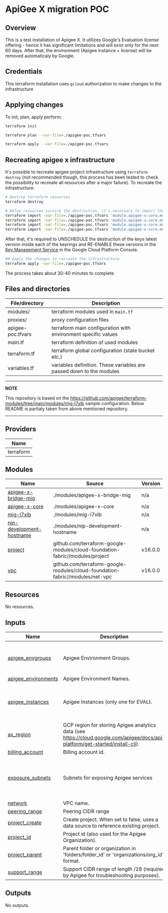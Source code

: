 # ApiGee X migration POC

## Overview
This is a test installation of Apigee X. It utilizes Google's Evaluation license offering - hence it has significant limitations and will exist only for the next 60 days.
After that, the environment (Apigee instance + license) will be removed automaticaly by Google.

## Credentials
This terraform installation uses ```gcloud``` authorization to make changes to the infrastructure

## Applying changes
To init, plan, apply perform:
```bash
terraform init

terraform plan --var-file=./apigee-poc.tfvars

terraform apply --var-file=./apigee-poc.tfvars
```

## Recreating apigee x infrastructure
It's possible to recreate apigee project infrastructure using ```terraform destroy``` (not recommended though, this process has been tested to check the possibility to recreate all resources after a major failure).
To recreate the infrastructure:
```bash
# Destroy terraform resources
terraform destroy

# Below resources survive the destruction, it's necessary to import them back to the state to allow for uninterrupted recreate process
terraform import -var-file=./apigee-poc.tfvars 'module.apigee-x-core.module.kms-org-db.google_kms_key_ring.default[0]' 'projects/apigee-x-poc-374912/locations/europe-west1/keyRings/apigee-x-org'
terraform import -var-file=./apigee-poc.tfvars 'module.apigee-x-core.module.kms-inst-disk["euw1-instance"].google_kms_key_ring.default[0]' 'projects/apigee-x-poc-374912/locations/europe-west1/keyRings/apigee-euw1-instance'
terraform import -var-file=./apigee-poc.tfvars 'module.apigee-x-core.module.kms-inst-disk["euw1-instance"].google_kms_crypto_key.default["inst-disk"]' projects/apigee-x-poc-374912/locations/europe-west1/keyRings/apigee-euw1-instance/cryptoKeys/inst-disk
terraform import -var-file=./apigee-poc.tfvars 'module.apigee-x-core.module.kms-org-db.google_kms_crypto_key.default["org-db"]' projects/apigee-x-poc-374912/locations/europe-west1/keyRings/apigee-x-org/cryptoKeys/org-db
```

After that, it's required to UNSCHEDULE the destruction of the keys latest version inside each of the keyrings and RE-ENABLE these versions in the <a name="kms_gcp_console"></a>[Key Management Service](https://console.cloud.google.com/security/kms/keyrings?project=apigee-x-poc-374912) in the Google Cloud Platform Console.

```bash
## Apply the changes to recreate the infrastructure
terraform apply -var-file=./apigee-poc.tfvars
```
The process takes about 30-40 minutes to complete.

## Files and directories

| File/directory | Description |
|----------------|-------------|
| modules/ | terraform modules used in ```main.tf``` |
| proxies/ | proxy configuration files |
| apigee-poc.tfvars | terraform main configuration with environment specific values |
| main.tf | terraform definition of used modules |
| terraform.tf | terraform global configuration (state bucket etc.) |
| variables.tf | variables definition. These variables are passed down to the modules |

---
**NOTE**

 This repository is based on the https://github.com/apigee/terraform-modules/tree/main/modules/mig-l7xlb sample configuration.
 Below README is partialy taken from above mentioned repository.

---
<!-- BEGIN_TF_DOCS -->
## Providers

| Name |
|------|
| terraform |

## Modules

| Name | Source | Version |
|------|--------|---------|
| <a name="module_apigee-x-bridge-mig"></a> [apigee-x-bridge-mig](#module\_apigee-x-bridge-mig) | ./modules/apigee-x-bridge-mig | n/a |
| <a name="module_apigee-x-core"></a> [apigee-x-core](#module\_apigee-x-core) | ./modules/apigee-x-core | n/a |
| <a name="module_mig-l7xlb"></a> [mig-l7xlb](#module\_mig-l7xlb) | ./modules/mig-l7xlb | n/a |
| <a name="module_nip-development-hostname"></a> [nip-development-hostname](#module\_nip-development-hostname) | ./modules/nip-development-hostname | n/a |
| <a name="module_project"></a> [project](#module\_project) | github.com/terraform-google-modules/cloud-foundation-fabric//modules/project | v16.0.0 |
| <a name="module_vpc"></a> [vpc](#module\_vpc) | github.com/terraform-google-modules/cloud-foundation-fabric//modules/net-vpc | v16.0.0 |

## Resources

No resources.

## Inputs

| Name | Description | Type | Default | Required |
|------|-------------|------|---------|:--------:|
| <a name="input_apigee_envgroups"></a> [apigee\_envgroups](#input\_apigee\_envgroups) | Apigee Environment Groups. | <pre>map(object({<br>    environments = list(string)<br>    hostnames    = list(string)<br>  }))</pre> | `{}` | no |
| <a name="input_apigee_environments"></a> [apigee\_environments](#input\_apigee\_environments) | Apigee Environment Names. | `list(string)` | `[]` | no |
| <a name="input_apigee_instances"></a> [apigee\_instances](#input\_apigee\_instances) | Apigee Instances (only one for EVAL). | <pre>map(object({<br>    region       = string<br>    ip_range     = string<br>    environments = list(string)<br>  }))</pre> | `{}` | no |
| <a name="input_ax_region"></a> [ax\_region](#input\_ax\_region) | GCP region for storing Apigee analytics data (see https://cloud.google.com/apigee/docs/api-platform/get-started/install-cli). | `string` | n/a | yes |
| <a name="input_billing_account"></a> [billing\_account](#input\_billing\_account) | Billing account id. | `string` | `null` | no |
| <a name="input_exposure_subnets"></a> [exposure\_subnets](#input\_exposure\_subnets) | Subnets for exposing Apigee services | <pre>list(object({<br>    name               = string<br>    ip_cidr_range      = string<br>    region             = string<br>    secondary_ip_range = map(string)<br>  }))</pre> | `[]` | no |
| <a name="input_network"></a> [network](#input\_network) | VPC name. | `string` | n/a | yes |
| <a name="input_peering_range"></a> [peering\_range](#input\_peering\_range) | Peering CIDR range | `string` | n/a | yes |
| <a name="input_project_create"></a> [project\_create](#input\_project\_create) | Create project. When set to false, uses a data source to reference existing project. | `bool` | `false` | no |
| <a name="input_project_id"></a> [project\_id](#input\_project\_id) | Project id (also used for the Apigee Organization). | `string` | n/a | yes |
| <a name="input_project_parent"></a> [project\_parent](#input\_project\_parent) | Parent folder or organization in 'folders/folder\_id' or 'organizations/org\_id' format. | `string` | `null` | no |
| <a name="input_support_range"></a> [support\_range](#input\_support\_range) | Support CIDR range of length /28 (required by Apigee for troubleshooting purposes). | `string` | n/a | yes |

## Outputs

No outputs.
<!-- END_TF_DOCS -->
